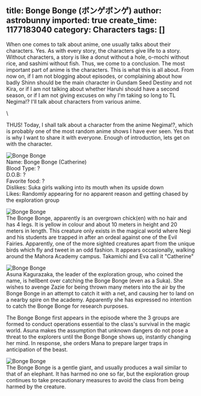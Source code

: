 title: Bonge Bonge (ボンゲボンゲ)
author: astrobunny
imported: true
create_time: 1177183040
category: Characters
tags: []
---
When one comes to talk about anime, one usually talks about their characters. Yes. As with every story, the characters give life to a story. Without characters, a story is like a donut without a hole, o-mochi without rice, and sashimi without fish. Thus, we come to a conclusion. The most important part of anime is the characters. This is what this is all about. From now on, if I am not blogging about episodes, or complaining about how badly Shinn should be the main character in Gundam Seed Destiny and not Kira, or if I am not talking about whether Haruhi should have a second season, or if I am not giving excuses on why I'm taking so long to TL Negima!? I'll talk about characters from various anime.  
  
<!--more-->\<beware, there may be spoilers\>  
  
THUS! Today, I shall talk about a character from the anime Negima!?, which is probably one of the most random anime shows I have ever seen. Yes that is why I want to share it with everyone. Enough of introduction, lets get on with the character.  
  
 ![Bonge Bonge](wp-images/bongebonge.png)  
Name: Bonge Bonge (Catherine)  
Blood Type: ?  
D.O.B: ?  
Favorite food: ?  
Dislikes: Suka girls walking into its mouth when its upside down  
Likes: Randomly appearing for no apparent reason and getting chased by the exploration group  
  
 ![Bonge Bonge](wp-images/blog/bb3.png)  
The Bonge Bonge, apparently is an overgrown chick(en) with no hair and has 4 legs. It is yellow in colour and about 10 meters in height and 20 meters in length. This creature only exists in the magical world where Negi and his students are trapped in after an ordeal against one of the Evil Fairies. Apparently, one of the more sighted creatures apart from the unique birds which fly and tweet in an odd fashion. It appears occasionally, walking around the Mahora Academy campus. Takamichi and Eva call it "Catherine"  
  
 ![Bonge Bonge](wp-images/blog/bb2.png)  
Asuna Kagurazaka, the leader of the exploration group, who coined the name, is hellbent over catching the Bonge Bonge (even as a Suka). She wishes to avenge Zazie for being thrown many meters into the air by the Bonge Bonge in an attempt to catch it with a net, and causing her to land on a nearby spire on the academy. Apparently she has expressed no intention to catch the Bonge Bonge for research purposes.  
  
The Bonge Bonge first appears in the episode where the 3 groups are formed to conduct operations essential to the class's survival in the magic world. Asuna makes the assumption that unknown dangers do not pose a threat to the explorers until the Bonge Bonge shows up, instantly changing her mind. In response, she orders Mana to prepare larger traps in anticipation of the beast.  
  
 ![Bonge Bonge](wp-images/blog/bb1.png)  
The Bonge Bonge is a gentle giant, and usually produces a wail similar to that of an elephant. It has harmed no one so far, but the exploration group continues to take precautionary measures to avoid the class from being harmed by the creature.

